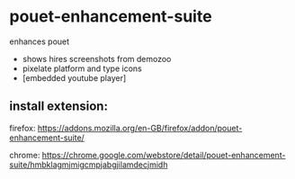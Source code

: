 # pouet-enhancement-suite
enhances pouet

- shows hires screenshots from demozoo
- pixelate platform and type icons
- [embedded youtube player]

## install extension:

firefox:
https://addons.mozilla.org/en-GB/firefox/addon/pouet-enhancement-suite/

chrome:
https://chrome.google.com/webstore/detail/pouet-enhancement-suite/hmbklagmjmigcmpjabgjilamdecjmidh
